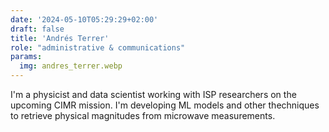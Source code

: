 ```yaml
---
date: '2024-05-10T05:29:29+02:00'
draft: false
title: 'Andrés Terrer'
role: "administrative & communications"
params:
  img: andres_terrer.webp
---
```


I'm a physicist and data scientist working with ISP researchers on the upcoming CIMR mission. I'm developing ML models and other thechniques to retrieve physical magnitudes from microwave measurements.